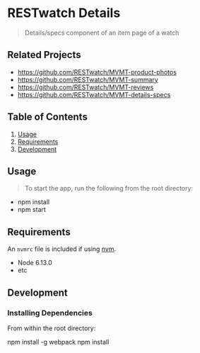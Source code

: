 # RESTwatch Details

> Details/specs component of an item page of a watch

## Related Projects

  - https://github.com/RESTwatch/MVMT-product-photos
  - https://github.com/RESTwatch/MVMT-summary
  - https://github.com/RESTwatch/MVMT-reviews
  - https://github.com/RESTwatch/MVMT-details-specs

## Table of Contents

1. [Usage](#Usage)
1. [Requirements](#requirements)
1. [Development](#development)

## Usage

> To start the app, run the following from the root directory:
- npm install
- npm start

## Requirements

An `nvmrc` file is included if using [nvm](https://github.com/creationix/nvm).

- Node 6.13.0
- etc

## Development

### Installing Dependencies

From within the root directory:

npm install -g webpack
npm install

